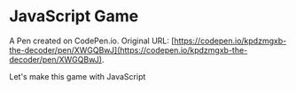 # JavaScript Game

A Pen created on CodePen.io. Original URL: [https://codepen.io/kpdzmgxb-the-decoder/pen/XWGQBwJ](https://codepen.io/kpdzmgxb-the-decoder/pen/XWGQBwJ).

Let's make this game with  JavaScript